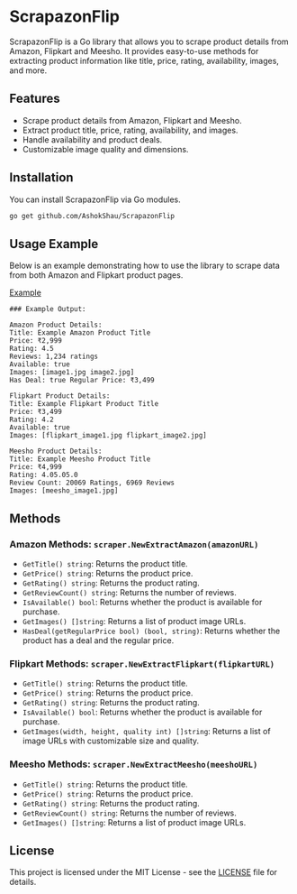 # ScrapazonFlip

ScrapazonFlip is a Go library that allows you to scrape product details from Amazon, Flipkart and Meesho. It provides easy-to-use methods for extracting product information like title, price, rating, availability, images, and more.

## Features

- Scrape product details from Amazon, Flipkart and Meesho.
- Extract product title, price, rating, availability, and images.
- Handle availability and product deals.
- Customizable image quality and dimensions.

## Installation

You can install ScrapazonFlip via Go modules.

```bash
go get github.com/AshokShau/ScrapazonFlip
```

## Usage Example

Below is an example demonstrating how to use the library to scrape data from both Amazon and Flipkart product pages.

[Example](/example/example.go)

```
### Example Output:

Amazon Product Details:
Title: Example Amazon Product Title
Price: ₹2,999
Rating: 4.5
Reviews: 1,234 ratings
Available: true
Images: [image1.jpg image2.jpg]
Has Deal: true Regular Price: ₹3,499

Flipkart Product Details:
Title: Example Flipkart Product Title
Price: ₹3,499
Rating: 4.2
Available: true
Images: [flipkart_image1.jpg flipkart_image2.jpg]

Meesho Product Details:
Title: Example Meesho Product Title
Price: ₹4,999
Rating: 4.05.05.0
Review Count: 20069 Ratings, 6969 Reviews
Images: [meesho_image1.jpg]
```

## Methods

### Amazon Methods: `scraper.NewExtractAmazon(amazonURL)`

- `GetTitle() string`: Returns the product title.
- `GetPrice() string`: Returns the product price.
- `GetRating() string`: Returns the product rating.
- `GetReviewCount() string`: Returns the number of reviews.
- `IsAvailable() bool`: Returns whether the product is available for purchase.
- `GetImages() []string`: Returns a list of product image URLs.
- `HasDeal(getRegularPrice bool) (bool, string)`: Returns whether the product has a deal and the regular price.

### Flipkart Methods: `scraper.NewExtractFlipkart(flipkartURL)`

- `GetTitle() string`: Returns the product title.
- `GetPrice() string`: Returns the product price.
- `GetRating() string`: Returns the product rating.
- `IsAvailable() bool`: Returns whether the product is available for purchase.
- `GetImages(width, height, quality int) []string`: Returns a list of image URLs with customizable size and quality.

### Meesho Methods: `scraper.NewExtractMeesho(meeshoURL)`

- `GetTitle() string`: Returns the product title.
- `GetPrice() string`: Returns the product price.
- `GetRating() string`: Returns the product rating.
- `GetReviewCount() string`: Returns the number of reviews.
- `GetImages() []string`: Returns a list of product image URLs.

## License

This project is licensed under the MIT License - see the [LICENSE](/LICENSE) file for details.
